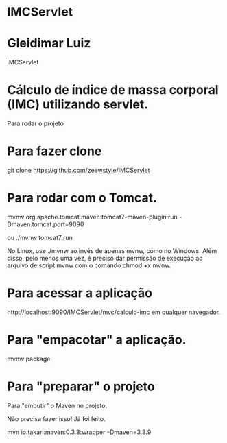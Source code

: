 # IMCServlet
# Gleidimar Luiz

 IMCServlet

# Cálculo de índice de massa corporal (IMC) utilizando servlet.

Para rodar o projeto

<h1> Para fazer clone </h1> 

git clone https://github.com/zeewstyle/IMCServlet

<h1> Para rodar com o Tomcat. </h1>

mvnw org.apache.tomcat.maven:tomcat7-maven-plugin:run -Dmaven.tomcat.port=9090

ou ./mvnw tomcat7:run

 No Linux, use ./mvnw ao invés de apenas mvnw, como no Windows. Além disso, pelo menos uma vez, é preciso dar permissão de execução ao arquivo de script mvnw com o comando chmod +x mvnw.

# Para acessar a aplicação

http://localhost:9090/IMCServlet/mvc/calculo-imc em qualquer navegador.

# Para "empacotar" a aplicação.

mvnw package

# Para "preparar" o projeto

Para "embutir" o Maven no projeto.

Não precisa fazer isso! Já foi feito.

mvn io.takari:maven:0.3.3:wrapper -Dmaven=3.3.9
